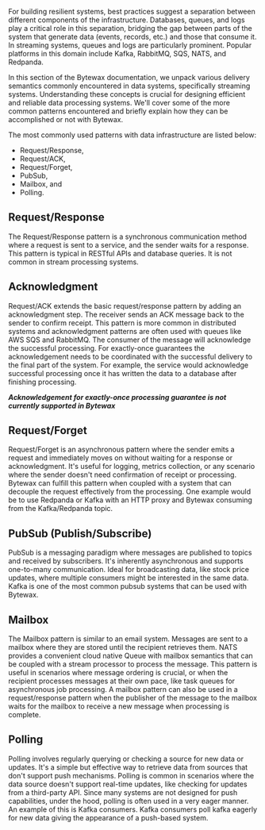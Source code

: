 For building resilient systems, best practices suggest a separation between different components of the infrastructure. Databases, queues, and logs play a critical role in this separation, bridging the gap between parts of the system that generate data (events, records, etc.) and those that consume it. In streaming systems, queues and logs are particularly prominent. Popular platforms in this domain include Kafka, RabbitMQ, SQS, NATS, and Redpanda.

In this section of the Bytewax documentation, we unpack various delivery semantics commonly encountered in data systems, specifically streaming systems. Understanding these concepts is crucial for designing efficient and reliable data processing systems. We'll cover some of the more common patterns encountered and briefly explain how they can be accomplished or not with Bytewax.

The most commonly used patterns with data infrastructure are listed below:

* Request/Response,
* Request/ACK,
* Request/Forget,
* PubSub,
* Mailbox, and
* Polling.

## Request/Response

The Request/Response pattern is a synchronous communication method where a request is sent to a service, and the sender waits for a response. This pattern is typical in RESTful APIs and database queries. It is not common in stream processing systems.

## Acknowledgment

Request/ACK extends the basic request/response pattern by adding an acknowledgment step. The receiver sends an ACK message back to the sender to confirm receipt. This pattern is more common in distributed systems and acknowledgment patterns are often used with queues like AWS SQS and RabbitMQ. The consumer of the message will acknowledge the successful processing. For exactly-once guarantees the acknowledgement needs to be coordinated with the successful delivery to the final part of the system. For example, the service would acknowledge successful processing once it has written the data to a database after finishing processing.

**_Acknowledgement for exactly-once processing guarantee is not currently supported in Bytewax_**

## Request/Forget

Request/Forget is an asynchronous pattern where the sender emits a request and immediately moves on without waiting for a response or acknowledgment. It's useful for logging, metrics collection, or any scenario where the sender doesn't need confirmation of receipt or processing. Bytewax can fulfill this pattern when coupled with a system that can decouple the request effectively from the processing. One example would be to use Redpanda or Kafka with an HTTP proxy and Bytewax consuming from the Kafka/Redpanda topic.

## PubSub (Publish/Subscribe)

PubSub is a messaging paradigm where messages are published to topics and received by subscribers. It's inherently asynchronous and supports one-to-many communication. Ideal for broadcasting data, like stock price updates, where multiple consumers might be interested in the same data. Kafka is one of the most common pubsub systems that can be used with Bytewax.

## Mailbox

The Mailbox pattern is similar to an email system. Messages are sent to a mailbox where they are stored until the recipient retrieves them. NATS provides a convenient cloud native Queue with mailbox semantics that can be coupled with a stream processor to process the message. This pattern is useful in scenarios where message ordering is crucial, or when the recipient processes messages at their own pace, like task queues for asynchronous job processing. A mailbox pattern can also be used in a request/response pattern when the publisher of the message to the mailbox waits for the mailbox to receive a new message when processing is complete.

## Polling

Polling involves regularly querying or checking a source for new data or updates. It's a simple but effective way to retrieve data from sources that don't support push mechanisms. Polling is common in scenarios where the data source doesn't support real-time updates, like checking for updates from a third-party API. Since many systems are not designed for push capabilities, under the hood, polling is often used in a very eager manner. An example of this is Kafka consumers. Kafka consumers poll kafka eagerly for new data giving the appearance of a push-based system.
